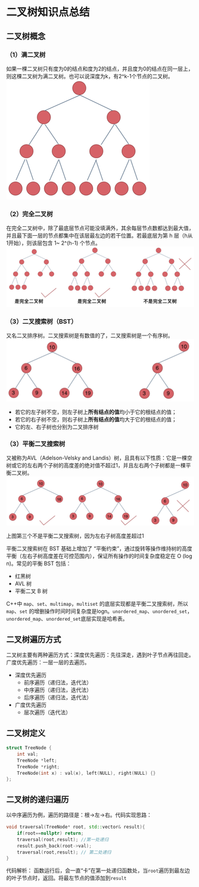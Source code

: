 # 二叉树知识点总结
## 二叉树概念
### （1）满二叉树
如果一棵二叉树只有度为0的结点和度为2的结点，并且度为0的结点在同一层上，则这棵二叉树为满二叉树。也可以说深度为k，有2^k-1个节点的二叉树。
![满二叉树](/image/binary_tree/满二叉树.png)

### （2）完全二叉树
在完全二叉树中，除了最底层节点可能没填满外，其余每层节点数都达到最大值，并且最下面一层的节点都集中在该层最左边的若干位置。若最底层为第 h 层（h从1开始），则该层包含 1~ 2^(h-1) 个节点。
![完全二叉树](/image/binary_tree/完全二叉树.png)

### （3）二叉搜索树（BST）
又名二叉排序树。二叉搜索树是有数值的了，二叉搜索树是一个有序树。
![二叉搜索树](/image/binary_tree/二叉搜索树.png)

- 若它的左子树不空，则左子树上**所有结点的值**均小于它的根结点的值；
- 若它的右子树不空，则右子树上**所有结点的值**均大于它的根结点的值；
- 它的左、右子树也分别为二叉排序树

### （3）平衡二叉搜索树  
又被称为AVL（Adelson-Velsky and Landis）树，且具有以下性质：它是一棵空树或它的左右两个子树的高度差的绝对值不超过1，并且左右两个子树都是一棵平衡二叉树。
![](/image/binary_tree/平衡二叉搜索树.png)

上图第三个不是平衡二叉搜索树，因为左右子树高度差超过1

平衡二叉搜索树在 BST 基础上增加了 “平衡约束”，通过旋转等操作维持树的高度平衡（左右子树高度差在可控范围内），保证所有操作的时间复杂度稳定在 O (log n)。常见的平衡 BST 包括：
- 红黑树
- AVL 树
- 平衡二叉 B 树  

C++中 `map`、`set`、`multimap`，`multiset` 的底层实现都是平衡二叉搜索树，所以 `map`、`set` 的增删操作时间时间复杂度是logn。`unordered_map`、`unordered_set`，`unordered_map`、`unordered_set`底层实现是哈希表。

## 二叉树遍历方式
二叉树主要有两种遍历方式：深度优先遍历：先往深走，遇到叶子节点再往回走。广度优先遍历：一层一层的去遍历。
- 深度优先遍历
    - 前序遍历（递归法，迭代法）
    - 中序遍历（递归法，迭代法）
    - 后序遍历（递归法，迭代法）
- 广度优先遍历
    - 层次遍历（迭代法）

## 二叉树定义
```cpp
struct TreeNode {
    int val;
    TreeNode *left;
    TreeNode *right;
    TreeNode(int x) : val(x), left(NULL), right(NULL) {}
};
```

## 二叉树的递归遍历
以中序遍历为例，遍历的路径是：根->左->右。代码实现思路：

```cpp
void traversal(TreeNode* root, std::vector& result){
    if(root==nullptr) return;
    traversal(root,result); //第一处递归
    result.push_back(root->val);
    traversal(root,result); // 第二处递归
}
```
代码解析：
函数运行后，会一直“卡”在第一处递归函数处，当`root`遍历到最左边的叶子节点时，返回。将最左节点的值添加到`result`